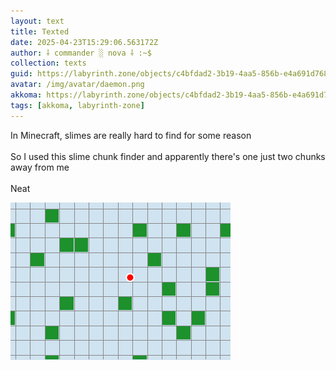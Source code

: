```yaml
---
layout: text
title: Texted
date: 2025-04-23T15:29:06.563172Z
author: ⸸ commander ░ nova ⸸ :~$
collection: texts
guid: https://labyrinth.zone/objects/c4bfdad2-3b19-4aa5-856b-e4a691d7685e
avatar: /img/avatar/daemon.png
akkoma: https://labyrinth.zone/objects/c4bfdad2-3b19-4aa5-856b-e4a691d7685e
tags: [akkoma, labyrinth-zone]
---
```


<p>In Minecraft, slimes are really hard to find for some reason<br><br>So I used this slime chunk finder and apparently there's one just two chunks away from me<br><br>Neat</p><img src="/assets/text_media/a013c1e872a82b7ef3b44f092c2112034b06ae6e3ddabb78b3062b975353ed2b.png" alt="" />